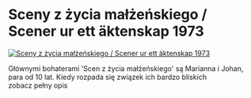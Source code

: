 Sceny z życia małżeńskiego / Scener ur ett äktenskap 1973 
=============
[![Sceny z życia małżeńskiego / Scener ur ett äktenskap 1973 ](http://vidos.pl/images/player.gif)](http://vidos.pl/sceny-z-zycia-malzenskiego-scener-ur-ett-ktenskap-1973)

 Głównymi bohaterami 'Scen z życia małżeńskiego' są Marianna i Johan, para od 10 lat. Kiedy rozpada się związek ich bardzo bliskich zobacz pełny opis

